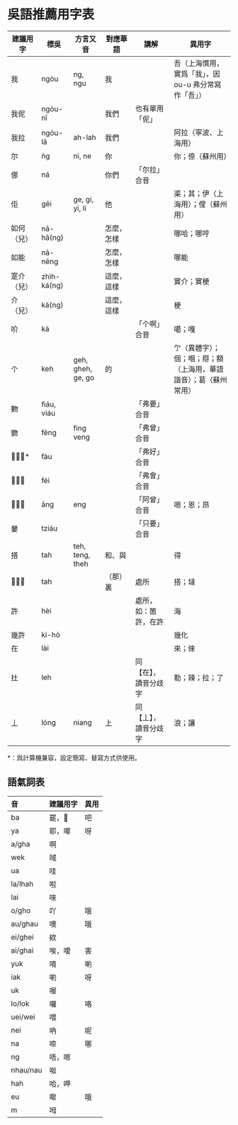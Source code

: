 # 吳語推薦用字表

| 建議用字   | 標吳        | 方言又音          | 對應華語   | 講解                 | 異用字                                                           |
| ---------- | ----------- | ----------------- | ---------- | -------------------- | ---------------------------------------------------------------- |
| 我         | ngòu        | ng, ngu           | 我         |                      | 吾（上海慣用，實爲「我」，因 ou-u 弗分常寫作「吾」）             |
| 我伲       | ngòu-nī     |                   | 我們       | 也有單用「伲」       |                                                                  |
| 我拉       | ngòu-lā     | ah-lah            | 我們       |                      | 阿拉（寧波、上海用）                                             |
| 尔         | ǹg          | ni, ne            | 你         |                      | 你；倷（蘇州用）                                                 |
| 㑚         | ná          |                   | 你們       | 「尔拉」合音         |                                                                  |
| 佢         | gēi         | ge, gi, yi, li    | 他         |                      | 渠；其；伊（上海用）；俚（蘇州用）                               |
| 如何（兒） | nā-hā(ng)   |                   | 怎麼，怎樣 |                      | 哪哈；哪哼                                                       |
| 如能       | nā-nēng     |                   | 怎麼，怎樣 |                      | 哪能                                                             |
| 寔介（兒） | zhih-ká(ng) |                   | 這麼，這樣 |                      | 實介；實梗                                                       |
| 介（兒）   | ká(ng)      |                   | 這麼，這樣 |                      | 梗                                                               |
| 吤         | ká          |                   |            | 「个啊」合音         | 噶；嘎                                                           |
| 个         | keh         | geh, gheh, ge, go | 的         |                      | 亇（異體字）；個；嗰；搿；額（上海用，華語諧音）；葛（蘇州常用） |
| 覅         | fiáu, viáu  |                   |            | 「弗要」合音         |                                                                  |
| 朆         | fēng        | fing veng         |            | 「弗曾」合音         |                                                                  |
| 𪥸、孬\*   | fàu         |                   |            | 「弗好」合音         |                                                                  |
| 𣍐、否     | féi         |                   |            | 「弗會」合音         |                                                                  |
| 𬁭、噌     | āng         | eng               |            | 「阿曾」合音         | 嗯；恩；昂                                                       |
| 嘦         | tziáu       |                   |            | 「只要」合音         |                                                                  |
| 搭         | tah         | teh, teng, theh   | 和、與     |                      | 得                                                               |
| 𡍲、処     | tah         |                   | （那）裏   | 處所                 | 搭；墶                                                           |
| 許         | hèi         |                   |            | 處所，如：箇許，在許 | 海                                                               |
| 幾許       | kì-hò       |                   |            |                      | 幾化                                                             |
| 在         | lài         |                   |            |                      | 來；倈                                                           |
| 扗         | leh         |                   |            | 同【在】，讀音分歧字 | 勒；辣；拉；了                                                   |
| 丄         | lóng        | niang             | 上         | 同【丄】，讀音分歧字 | 浪；讓                                                           |

\*：爲計算機兼容，設定簡寫、替寫方式供使用。

## 語氣詞表

| 音       | 建議用字 | 異用 |
| :------- | :------- | :--- |
| ba       | 罷，𫬘   | 吧   |
| ya       | 耶，㖿   | 呀   |
| a/gha    | 啊       |      |
| wek      | 㖪       |      |
| ua       | 哇       |      |
| la/lhah  | 啦       |      |
| lai      | 唻       |      |
| o/gho    | 吖       | 哦   |
| au/ghau  | 噢       | 哦   |
| ei/ghei  | 欸       |      |
| ai/ghai  | 唉，噯   | 害   |
| yuk      | 唷       | 喲   |
| iak      | 喲       | 呀   |
| uk       | 喔       |      |
| lo/lok   | 囉       | 咯   |
| uei/wei  | 喂       |      |
| nei      | 吶       | 呢   |
| na       | 㖠       | 哪   |
| ng       | 唔，嗯   |      |
| nhau/nau | 呶       |      |
| hah      | 哈，呷   |      |
| eu       | 𡂿       | 哦   |
| m        | 呣       |      |

